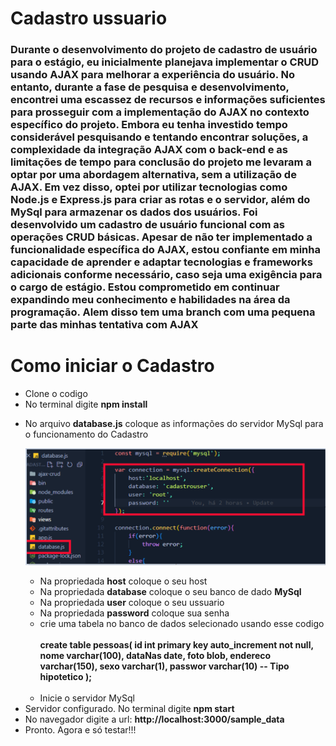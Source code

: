 <h1>Cadastro ussuario</h1>
<div>
    <p>
    <h3>Durante o desenvolvimento do projeto de cadastro de usuário para o estágio, eu inicialmente planejava implementar o CRUD usando AJAX para melhorar a experiência do usuário. No entanto, durante a fase de pesquisa e desenvolvimento, encontrei uma escassez de recursos e informações suficientes para prosseguir com a implementação do AJAX no contexto específico do projeto.
    Embora eu tenha investido tempo considerável pesquisando e tentando encontrar soluções, a complexidade da integração AJAX com o back-end e as limitações de tempo para conclusão do projeto me levaram a optar por uma abordagem alternativa, sem a utilização de AJAX.
    Em vez disso, optei por utilizar tecnologias como Node.js e Express.js para criar as rotas e o servidor, além do MySql para armazenar os dados dos usuários. Foi desenvolvido um cadastro de usuário funcional com as operações CRUD básicas.
    Apesar de não ter implementado a funcionalidade específica do AJAX, estou confiante em minha capacidade de aprender e adaptar tecnologias e frameworks adicionais conforme necessário, caso seja uma exigência para o cargo de estágio. Estou comprometido em continuar expandindo meu conhecimento e habilidades na área da programação. Alem disso tem uma branch com uma pequena parte das minhas tentativa com AJAX</h3>
    </p>
</div>

<div>
    <h1>Como iniciar o Cadastro</h1>
    <ul>
        <li>Clone o codigo</li>
        <li>No terminal digite <b>npm install</b></li> 
        <li>
            <div>
                <p>No arquivo <b>database.js</b> coloque as informações do servidor MySql para o funcionamento do Cadastro</p>

![Alt text](image-1.png)
            </div>
        </li>
        <ul>
            <li>Na propriedada <b>host</b> coloque o seu host</li>
            <li>Na propriedada <b>database</b> coloque o seu banco de dado <b>MySql</b></li>
            <li>Na propriedada <b>user</b> coloque o seu ussuario</li>
            <li>Na propriedada <b>password</b> coloque sua senha</li>
            <li>crie uma tabela no banco de dados selecionado usando esse codigo <br><br><b>create table pessoas(
                id int primary key auto_increment not null,
                nome varchar(100),  dataNas date,
                foto blob, 
                endereco varchar(150),
                sexo varchar(1),
                passwor varchar(10) -- Tipo hipotetico
            );</b><br><br>
            <li>Inicie o servidor MySql</li>
            </li>
        </ul>
        <li>Servidor configurado. No terminal digite <b>npm start</b>
        </li>
        <li>No navegador digite a url: <b>http://localhost:3000/sample_data</b></li>
        <li>Pronto. Agora e só testar!!!</li>
    </ul>
</div>